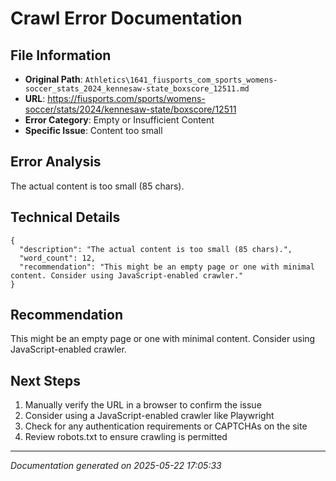 # Crawl Error Documentation

## File Information
- **Original Path**: `Athletics\1641_fiusports_com_sports_womens-soccer_stats_2024_kennesaw-state_boxscore_12511.md`
- **URL**: https://fiusports.com/sports/womens-soccer/stats/2024/kennesaw-state/boxscore/12511
- **Error Category**: Empty or Insufficient Content
- **Specific Issue**: Content too small

## Error Analysis
The actual content is too small (85 chars).

## Technical Details
```
{
  "description": "The actual content is too small (85 chars).",
  "word_count": 12,
  "recommendation": "This might be an empty page or one with minimal content. Consider using JavaScript-enabled crawler."
}
```

## Recommendation
This might be an empty page or one with minimal content. Consider using JavaScript-enabled crawler.

## Next Steps
1. Manually verify the URL in a browser to confirm the issue
2. Consider using a JavaScript-enabled crawler like Playwright
3. Check for any authentication requirements or CAPTCHAs on the site
4. Review robots.txt to ensure crawling is permitted

---
*Documentation generated on 2025-05-22 17:05:33*
